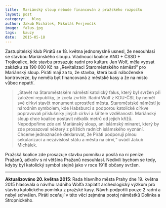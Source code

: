 ```yaml
---
title:	Mariánský sloup nebude financován z pražského rozpočtu
layout:	post
category:	blog
author:	Jakub Michálek, Mikuláš Ferjenčík
image:	falus.jpg
tags:	kauzy
date:	2015-05-18
---
```


Zastupitelský klub Pirátů se 18. května jednomyslně usnesl, že nesouhlasí se stavbou Mariánského sloupu. Vládnoucí koalice ANO + ČSSD + Trojkoalice, kde stavbu prosazuje radní pro kulturu Jan Wolf, měla vypsat zakázku za 190 000 Kč na „Revitalizaci Staroměstského náměstí“ pro Mariánský sloup. Piráti mají za to, že stavba, která budí náboženské kontroverze, by neměla být financovaná z městské kasy a že na místo vůbec nepatří. 

> „Stavět na Staroměstském náměstí katolický falus, který byl svržen při založení republiky, je zcela zvrhlé. Radní Wolf z KDU-ČSL by neměl své církvi stavět monument uprostřed města. Staroměstské náměstí je národním symbolem, kde Habsburci s podporou katolické církve popravovali příslušníky jiných církví a šiřitele vzdělanosti. Mariánský sloup chce koalice postavit několik metrů od jejich křížů. Nepodpoříme zde ani Mariánský sloup, ani islámský minaret, který by zde prosazoval některý z příštích radních islámského vyznání. Chceme jednoznačně deklarovat, že Piráti podporují plnou sekularizaci a nezávislost státu a města na círvi,“ uvádí Jakub Michálek.

Pražská koalice zde prosazuje stavbu pomníku a posílá na ni peníze Pražanů, ačkoliv s ní většina Pražanů nesouhlasí. Nedivili bychom se tedy, kdyby byl katolický symbol stejně jako v roce 1918 občany svržen.

----

**Aktualizováno 20. května 2015**: Rada hlavního města Prahy dne 19. května 2015 
hlasovala o návrhu radního Wolfa zaplatit archeologický výzkum pro stavbu
katolického pomínku z pražské kasy. 
Návrh podpořili pouze 2 radní a nebyl schválen. Piráti oceňují v této věci 
zejména postoj náměstků Dolínka a Stropnického.


